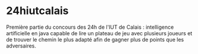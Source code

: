 # 24hiutcalais

Première partie du concours des 24h de l'IUT de Calais : intelligence artificielle en java capable de lire un plateau de jeu avec plusieurs joueurs et de trouver le chemin le plus adapté afin de gagner plus de points que les adversaires.
